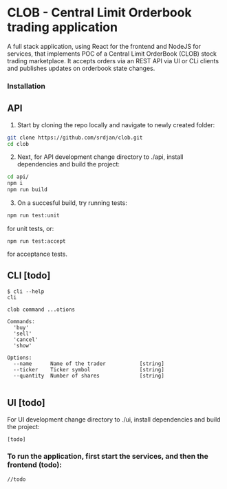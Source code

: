 # CLOB - Central Limit Orderbook trading application

A full stack application, using React for the frontend and NodeJS for services, that implements POC of a Central Limit OrderBook (CLOB) stock trading marketplace.
It accepts orders via an REST API via UI or CLi clients and publishes updates on orderbook state changes. 

### Installation

## API
1) Start by cloning the repo locally and navigate to newly created folder:

```sh
git clone https://github.com/srdjan/clob.git   
cd clob
```

2)  Next, for API development change directory to ./api, install dependencies and build the project:

```sh
cd api/
npm i
npm run build
```

3) On a succesful build, try running tests:

```sh
npm run test:unit
```
for unit tests, or:
```
npm run test:accept
```

for acceptance tests.

## CLI [todo]
```
$ cli --help
cli

clob command ...otions

Commands:
  'buy' 
  'sell'
  'cancel'
  'show'

Options:
  --name      Name of the trader           [string]
  --ticker    Ticker symbol                [string]
  --quantity  Number of shares             [string]
  
```

## UI [todo]
For UI development change directory to ./ui, install dependencies and build the project:
```
[todo]
```

### To run the application, first start the services, and then the frontend (todo):
```
//todo
```
